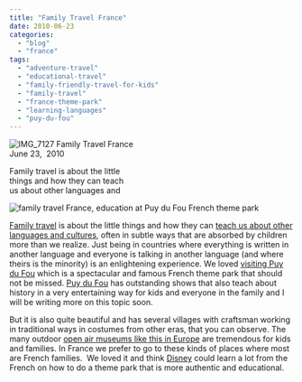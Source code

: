 ```yaml
---
title: "Family Travel France"
date: 2010-06-23
categories: 
  - "blog"
  - "france"
tags: 
  - "adventure-travel"
  - "educational-travel"
  - "family-friendly-travel-for-kids"
  - "family-travel"
  - "france-theme-park"
  - "learning-languages"
  - "puy-du-fou"
---
```


![IMG_7127](https://pub-ac94b3f306b24c0dba4238943c97f2e1.r2.dev/6a00e5502a95078833013484af6d5a970c.jpg) Family Travel France  
June 23,  2010

Family travel is about the little  
things and how they can teach  
us about other languages and 

<!--more-->

![family travel France, education at Puy du Fou French theme park](https://pub-ac94b3f306b24c0dba4238943c97f2e1.r2.dev/6a00e5502a950788330133f18792c9970b.jpg)  

[Family travel](https://pub-ac94b3f306b24c0dba4238943c97f2e1.r2.dev/2009/04/how-to-travel-the-world-as-a-digital-nomad-family.html) is about the little things and how they can [teach us about other languages and cultures](https://pub-ac94b3f306b24c0dba4238943c97f2e1.r2.dev/2010/04/around-the-world-family-travel-soultravelers3-digital-nomad-global-international-family-travel.html), often in subtle ways that are absorbed by children more than we realize. Just being in countries where everything is written in another language and everyone is talking in another language (and where theirs is the minority) is an enlightening experience. We loved [visiting Puy du Fou](https://pub-ac94b3f306b24c0dba4238943c97f2e1.r2.dev/2009/06/family-travel-photofrance-puy-du-fou-theme-park-1.html) which is a spectacular and famous French theme park that should not be missed. [Puy du Fou](http://en.wikipedia.org/wiki/Puy_du_Fou) has outstanding shows that also teach about history in a very entertaining way for kids and everyone in the family and I will be writing more on this topic soon.  
  
But it is also quite beautiful and has several villages with craftsman working in traditional ways in costumes from other eras, that you can observe. The many outdoor [open air museums like this in Europe](https://pub-ac94b3f306b24c0dba4238943c97f2e1.r2.dev/2006/09/open-air-museum.html) are tremendous for kids and families. In France we prefer to go to these kinds of places where most are French families.  We loved it and think [Disney](http://disney.go.com/index) could learn a lot from the French on how to do a theme park that is more authentic and educational.
